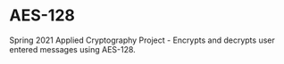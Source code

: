 # AES-128
Spring 2021 Applied Cryptography Project - Encrypts and decrypts user entered messages using AES-128.

